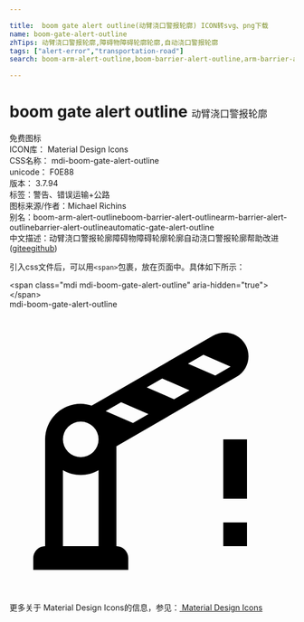 ```yaml
---

title:  boom gate alert outline(动臂浇口警报轮廓) ICON转svg、png下载
name: boom-gate-alert-outline
zhTips: 动臂浇口警报轮廓,障碍物障碍轮廓轮廓,自动浇口警报轮廓
tags: ["alert-error","transportation-road"]
search: boom-arm-alert-outline,boom-barrier-alert-outline,arm-barrier-alert-outline,barrier-alert-outline,automatic-gate-alert-outline

---
```


# boom gate alert outline  <small style="font-size: 60%;font-weight: 100">动臂浇口警报轮廓</small>


<div class="detail-page">
<p>
<span><span class="badge-success badge">免费图标</span> </span>
<br/>
<span>
ICON库：
<span class="badge-secondary badge">Material Design Icons</span> 
</span>
<br/>
<span>
CSS名称：
<span class="badge-secondary badge">mdi-boom-gate-alert-outline</span> 
</span>
<br/>
<span>
unicode：
<span class="badge-secondary badge">F0E88</span> 
<copy-btn content='F0E88' btn-title=""></copy-btn>
<copy-btn :content='String.fromCodePoint(parseInt("F0E88", 16))' btn-title="复制U"></copy-btn>
</span>
<br/>
<span>
版本：
<span class="badge-secondary badge">3.7.94</span> 
</span><br/><span>标签：<span class="badge-light badge"><router-link to="/tags/alert-error.html">警告、错误</router-link></span><span class="badge-light badge"><router-link to="/tags/transportation-road.html">运输+公路</router-link></span></span>
<br/>
<span>图标来源/作者：<span class="badge-light badge">Michael Richins</span></span> 
<br/>
<span>别名：<span class="badge-light badge">boom-arm-alert-outline</span><span class="badge-light badge">boom-barrier-alert-outline</span><span class="badge-light badge">arm-barrier-alert-outline</span><span class="badge-light badge">barrier-alert-outline</span><span class="badge-light badge">automatic-gate-alert-outline</span></span><br/><span class="zh-detail">中文描述：<span class="badge-primary badge">动臂浇口警报轮廓</span><span class="badge-primary badge">障碍物障碍轮廓轮廓</span><span class="badge-primary badge">自动浇口警报轮廓</span><span class="help-link"><span>帮助改进</span>(<a href="https://gitee.com/liuwave/icon-helper/edit/master/json/material/boom-gate-alert-outline.json" target="_blank" rel="noopener noreferrer">gitee</a><a href="https://github.com/liuwave/icon-helper/edit/master/json/material/boom-gate-alert-outline.json" target="_blank" rel="noopener noreferrer">github</a></span>)</span><br/>
</p>
</div>
<div class="alert alert-dark">
  <i class="mdi mdi-boom-gate-alert-outline mdi-48px"></i>
  <i class="mdi mdi-boom-gate-alert-outline mdi-36px"></i>
  <i class="mdi mdi-boom-gate-alert-outline mdi-24px"></i>
  <i class="mdi mdi-boom-gate-alert-outline mdi-18px"></i>
</div>
<div>
  <p>引入css文件后，可以用<code>&lt;span&gt;</code>包裹，放在页面中。具体如下所示：    
  </p>
  <div class="alert alert-primary" style="font-size: 14px">
    &lt;span class="mdi mdi-boom-gate-alert-outline" aria-hidden="true"&gt;&lt;/span&gt;
    <copy-btn content='<span class="mdi mdi-boom-gate-alert-outline" aria-hidden="true"></span>'></copy-btn>
  </div>
  <div class="alert alert-secondary">
    <i class="mdi mdi-boom-gate-alert-outline"
    style="font-size: 24px"
    aria-hidden="true"></i> mdi-boom-gate-alert-outline
    <copy-btn content="mdi-boom-gate-alert-outline" btn-title="复制图标名称"></copy-btn>
  </div>
</div>
<div id="svg" class="svg-wrap">
<svg xmlns="http://www.w3.org/2000/svg" viewBox="0 0 24 24"><path d="M19.86,3C19.31,2.04 18.09,1.71 17.12,2.27L6.92,8.16C6.62,8.06 6.31,8 6,8A3,3 0 0,0 3,11V20A1,1 0 0,0 2,21V22H10V21A1,1 0 0,0 9,20V11.58L19.12,5.73C20.08,5.18 20.41,3.96 19.86,3M7.5,20H4.5V13.6C5.43,14.14 6.57,14.14 7.5,13.6V20M6,12.5A1.5,1.5 0 0,1 4.5,11A1.5,1.5 0 0,1 6,9.5A1.5,1.5 0 0,1 7.5,11A1.5,1.5 0 0,1 6,12.5M10.4,9.62L8.1,8.62L9.4,7.87L11.7,8.87L10.4,9.62M13.86,7.62L11.56,6.62L12.86,5.87L15.16,6.87L13.86,7.62M17.33,5.62L15.03,4.62L16.33,3.87L18.62,4.87L17.33,5.62M20,16H18V11H20V16M20,20H18V18H20V20Z" /></svg>
</div>
<detail full-name='mdi-boom-gate-alert-outline'></detail>
    
<div><p>更多关于 Material Design Icons的信息，参见：<a target="_blank" href="https://iconhelper.cn/material.html"> Material Design Icons</a>
</p></div>

